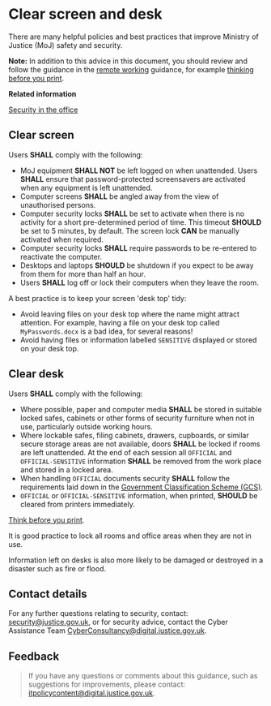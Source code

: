 # Clear screen and desk

There are many helpful policies and best practices that improve Ministry of Justice \(MoJ\) safety and security.

**Note:** In addition to this advice in this document, you should review and follow the guidance in the [remote working](remote-working.md) guidance, for example [thinking before you print](remote-working.md#printing).

**Related information**  


[Security in the office](security-in-the-office.md)

## Clear screen

Users **SHALL** comply with the following:

-   MoJ equipment **SHALL NOT** be left logged on when unattended. Users **SHALL** ensure that password-protected screensavers are activated when any equipment is left unattended.
-   Computer screens **SHALL** be angled away from the view of unauthorised persons.
-   Computer security locks **SHALL** be set to activate when there is no activity for a short pre-determined period of time. This timeout **SHOULD** be set to 5 minutes, by default. The screen lock **CAN** be manually activated when required.
-   Computer security locks **SHALL** require passwords to be re-entered to reactivate the computer.
-   Desktops and laptops **SHOULD** be shutdown if you expect to be away from them for more than half an hour.
-   Users **SHALL** log off or lock their computers when they leave the room.

A best practice is to keep your screen 'desk top' tidy:

-   Avoid leaving files on your desk top where the name might attract attention. For example, having a file on your desk top called `MyPasswords.docx` is a bad idea, for several reasons!
-   Avoid having files or information labelled `SENSITIVE` displayed or stored on your desk top.

## Clear desk

Users **SHALL** comply with the following:

-   Where possible, paper and computer media **SHALL** be stored in suitable locked safes, cabinets or other forms of security furniture when not in use, particularly outside working hours.
-   Where lockable safes, filing cabinets, drawers, cupboards, or similar secure storage areas are not available, doors **SHALL** be locked if rooms are left unattended. At the end of each session all `OFFICIAL` and `OFFICIAL-SENSITIVE` information **SHALL** be removed from the work place and stored in a locked area.
-   When handling `OFFICIAL` documents security **SHALL** follow the requirements laid down in the [Government Classification Scheme \(GCS\)](information-classification-handling-and-security-guide.md).
-   `OFFICIAL` or `OFFICIAL-SENSITIVE` information, when printed, **SHOULD** be cleared from printers immediately.

[Think before you print](remote-working.md#printing).

It is good practice to lock all rooms and office areas when they are not in use.

Information left on desks is also more likely to be damaged or destroyed in a disaster such as fire or flood.

## Contact details

For any further questions relating to security, contact: [security@justice.gov.uk](mailto:security@justice.gov.uk), or for security advice, contact the Cyber Assistance Team [CyberConsultancy@digital.justice.gov.uk](mailto:CyberConsultancy@digital.justice.gov.uk).

## Feedback

> If you have any questions or comments about this guidance, such as suggestions for improvements, please contact: [itpolicycontent@digital.justice.gov.uk](mailto:itpolicycontent@digital.justice.gov.uk).

